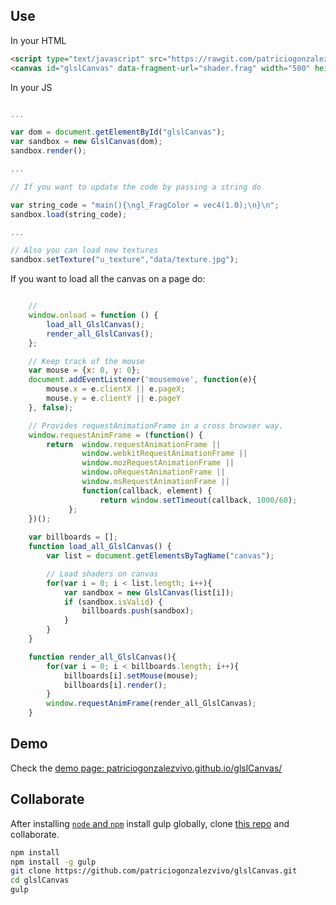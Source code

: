 ## Use

In your HTML

```html
<script type="text/javascript" src="https://rawgit.com/patriciogonzalezvivo/glslCanvas/master/build/GlslCanvas.min.js"></script>
<canvas id="glslCanvas" data-fragment-url="shader.frag" width="500" height="500"></canvas>
```

In your JS

```javascript

...

var dom = document.getElementById("glslCanvas");
var sandbox = new GlslCanvas(dom);
sandbox.render();

...

// If you want to update the code by passing a string do

var string_code = "main(){\ngl_FragColor = vec4(1.0);\n}\n";
sandbox.load(string_code);

...

// Also you can load new textures
sandbox.setTexture("u_texture","data/texture.jpg");

```

If you want to load all the canvas on a page do:

```javascript

    // 
    window.onload = function () { 
        load_all_GlslCanvas();
        render_all_GlslCanvas(); 
    };

    // Keep track of the mouse
    var mouse = {x: 0, y: 0};
    document.addEventListener('mousemove', function(e){ 
        mouse.x = e.clientX || e.pageX; 
        mouse.y = e.clientY || e.pageY 
    }, false);

    // Provides requestAnimationFrame in a cross browser way.
    window.requestAnimFrame = (function() {
        return  window.requestAnimationFrame ||
                window.webkitRequestAnimationFrame ||
                window.mozRequestAnimationFrame ||
                window.oRequestAnimationFrame ||
                window.msRequestAnimationFrame ||
                function(callback, element) {
                    return window.setTimeout(callback, 1000/60);
             };
    })();
    
    var billboards = []; 
    function load_all_GlslCanvas() {
        var list = document.getElementsByTagName("canvas");

        // Load shaders on canvas
        for(var i = 0; i < list.length; i++){
            var sandbox = new GlslCanvas(list[i]);
            if (sandbox.isValid) {
                billboards.push(sandbox);
            }
        }
    }

    function render_all_GlslCanvas(){
        for(var i = 0; i < billboards.length; i++){
            billboards[i].setMouse(mouse);
            billboards[i].render();
        }
        window.requestAnimFrame(render_all_GlslCanvas);
    }
```

## Demo

Check the [demo page: patriciogonzalezvivo.github.io/glslCanvas/](http://patriciogonzalezvivo.github.io/glslCanvas/)

## Collaborate 

After installing [```node``` and ```npm```](https://nodejs.org/download/) install gulp globally, clone [this repo](https://github.com/patriciogonzalezvivo/glslCanvas) and collaborate.

```bash
npm install
npm install -g gulp
git clone https://github.com/patriciogonzalezvivo/glslCanvas.git
cd glslCanvas
gulp
```
